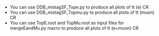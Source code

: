 * You can use DDB_mistagSF_Tope.py to produce all plots of tt (e) CR
* You can use DDB_mistagSF_Topmu.py to produce all plots of tt (muon) CR
* You can use TopE.root and TopMu.root as input files for mergeEandMu.py macro to produce all plots of tt (e+muon) CR
